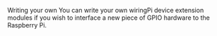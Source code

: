Writing your own
You can write your own wiringPi device extension modules if you wish to interface a new piece of GPIO hardware to the Raspberry Pi.